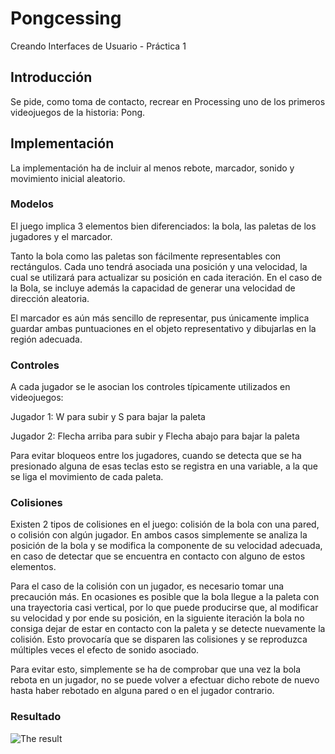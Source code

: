 # Pongcessing
Creando Interfaces de Usuario - Práctica 1

## Introducción
Se pide, como toma de contacto, recrear en Processing uno de los primeros videojuegos de la historia: Pong. 

## Implementación
La implementación ha de incluir al menos rebote, marcador, sonido y movimiento inicial aleatorio.

### Modelos
El juego implica 3 elementos bien diferenciados: la bola, las paletas de los jugadores y el marcador.

Tanto la bola como las paletas son fácilmente representables con rectángulos. Cada uno tendrá asociada una posición y una velocidad, 
la cual se utilizará para actualizar su posición en cada iteración. En el caso de la Bola, se incluye además la capacidad de generar una velocidad de dirección aleatoria.

El marcador es aún más sencillo de representar, pus únicamente implica guardar ambas puntuaciones en el objeto representativo y dibujarlas en la región adecuada.

### Controles
A cada jugador se le asocian los controles típicamente utilizados en videojuegos:

Jugador 1: W para subir y S para bajar la paleta

Jugador 2: Flecha arriba para subir y Flecha abajo para bajar la paleta

Para evitar bloqueos entre los jugadores, cuando se detecta que se ha presionado alguna de esas teclas esto se registra en una variable, a la que se liga el 
movimiento de cada paleta.

### Colisiones
Existen 2 tipos de colisiones en el juego: colisión de la bola con una pared, o colisión con algún jugador. En ambos casos simplemente se analiza la posición de la bola
y se modifica la componente de su velocidad adecuada, en caso de detectar que se encuentra en contacto con alguno de estos elementos.

Para el caso de la colisión con un jugador, es necesario tomar una precaución más. En ocasiones es posible que la bola llegue a la paleta con una trayectoria casi vertical,
por lo que puede producirse que, al modificar su velocidad y por ende su posición, en la siguiente iteración la bola no consiga dejar de estar en contacto con la paleta y 
se detecte nuevamente la colisión. Esto provocaría que se disparen las colisiones y se reproduzca múltiples veces el efecto de sonido asociado.

Para evitar esto, simplemente se ha de comprobar que una vez la bola rebota en un jugador, no se puede volver a efectuar dicho rebote de nuevo hasta haber rebotado en 
alguna pared o en el jugador contrario.

### Resultado
![The result](https://github.com/CaptainChameleon/Pongcessing/blob/9b418db8b3cd304a25a94b5bef7bd6c555218c5d/pong-teaser.gif)

